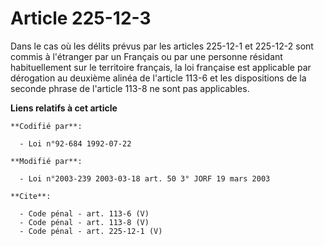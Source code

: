# Article 225-12-3

Dans le cas où les délits prévus par les articles 225-12-1 et 225-12-2 sont commis à l'étranger par un Français ou par une
personne résidant habituellement sur le territoire français, la loi française est applicable par dérogation au deuxième
alinéa de l'article 113-6 et les dispositions de la seconde phrase de l'article 113-8 ne sont pas applicables.

**Liens relatifs à cet article**

	**Codifié par**:

	  - Loi n°92-684 1992-07-22

	**Modifié par**:

	  - Loi n°2003-239 2003-03-18 art. 50 3° JORF 19 mars 2003

	**Cite**:

	  - Code pénal - art. 113-6 (V)
	  - Code pénal - art. 113-8 (V)
	  - Code pénal - art. 225-12-1 (V)
